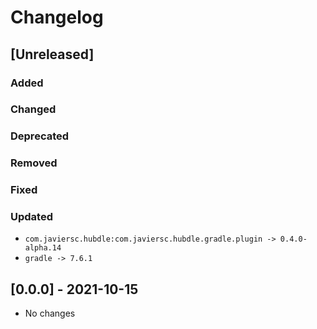 # Changelog

## [Unreleased]

### Added

### Changed

### Deprecated

### Removed

### Fixed

### Updated

- `com.javiersc.hubdle:com.javiersc.hubdle.gradle.plugin -> 0.4.0-alpha.14`
- `gradle -> 7.6.1`

## [0.0.0] - 2021-10-15

- No changes
